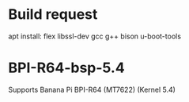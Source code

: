 # Build request
apt install: flex libssl-dev gcc g++ bison u-boot-tools
# BPI-R64-bsp-5.4
Supports Banana Pi BPI-R64 (MT7622) (Kernel 5.4)
